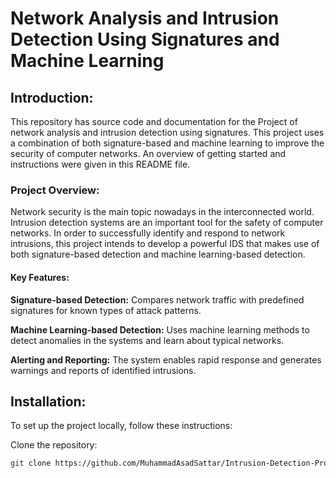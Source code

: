 # Network Analysis and Intrusion Detection Using Signatures and Machine Learning

## Introduction:
This repository has source code and documentation for the Project of network analysis and intrusion detection using signatures. This project uses a combination of both signature-based and machine learning to improve the security of computer networks. An overview of getting started and instructions were given in this README file.

### Project Overview:
Network security is the main topic nowadays in the interconnected world. Intrusion detection systems are an important tool for the safety of computer networks. In order to successfully identify and respond to network intrusions, this project intends to develop a powerful IDS that makes use of both signature-based detection and machine learning-based detection.

#### Key Features:
**Signature-based Detection:** 
Compares network traffic with predefined signatures for known types of attack patterns.

**Machine Learning-based Detection:** 
Uses machine learning methods to detect anomalies in the systems and learn about typical networks.

**Alerting and Reporting:** 
The system enables rapid response and generates warnings and reports of identified intrusions.

## Installation:
To set up the project locally, follow these instructions:

Clone the repository:

   ```bash
   git clone https://github.com/MuhammadAsadSattar/Intrusion-Detection-Project
